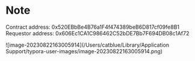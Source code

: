 # Note
Contract address: 0x520EBbBe4B76a1F4f474389beB6D817cf09fe8B1
Requestor address: 0x606Ec1CA1C986462C52bDE7Bb7F694DB08c1Af72



![image-20230822163005914](/Users/catblue/Library/Application Support/typora-user-images/image-20230822163005914.png)